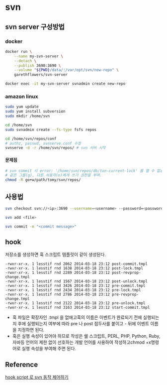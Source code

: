 # svn

## svn server 구성방법

### docker

```bash
docker run \
    --name my-svn-server \
    --detach \
    --publish 3690:3690 \
    --volume "${PWD}/data/:/var/opt/svn/new-repo" \
    garethflowers/svn-server

docker exec -it my-svn-server svnadmin create new-repo
```

### amazon linux

```bash
sudo yum update
sudo yum install subversion
sudo mkdir /home/svn

cd /home/svn
sudo svnadmin create --fs-type fsfs repos

cd /home/svn/repos/conf
# authz, passwd, svnserve.conf 수정
svnserve -d -r /home/svn/repos/ # svn 서버 시작
```

#### 문제점

```bash
# svn commit 시 error: '/home/svn/repos/db/txn-current-lock' 를 열 수 없습니다: Permission denied
# 같은 그룹(g), 다른 사용자(o)에게 쓰기 권한을 부여.
chmod -R go+w/path/tomy/svn/repos/ 
```

## 사용법
```bash
svn checkout svn://<ip>:3690 --username=<username> --password=<password>

svn add <file>

svn commit -m "<commit message>"
```

## hook
저장소를 생성하면 훅 스크립트 템플릿이 같이 생성된다.
```
-rwxr-xr-x. 1 lesstif rnd 2062 2014-03-18 23:12 post-commit.tmpl
-rwxr-xr-x. 1 lesstif rnd 1638 2014-03-18 23:12 post-lock.tmpl
-rwxr-xr-x. 1 lesstif rnd 2289 2014-03-18 23:12 post-revprop-change.tmpl
-rwxr-xr-x. 1 lesstif rnd 1567 2014-03-18 23:12 post-unlock.tmpl
-rwxr-xr-x. 1 lesstif rnd 3426 2014-03-18 23:12 pre-commit.tmpl
-rwxr-xr-x. 1 lesstif rnd 2434 2014-03-18 23:12 pre-lock.tmpl
-rwxr-xr-x. 1 lesstif rnd 2786 2014-03-18 23:12 pre-revprop-change.tmpl
-rwxr-xr-x. 1 lesstif rnd 2122 2014-03-18 23:12 pre-unlock.tmpl
-rwxr-xr-x. 1 lesstif rnd 3163 2014-03-18 23:12 start-commit.tmpl
```

- 훅 파일은 확장자인 .tmpl 을 없애고훅의 이름은 이벤트가 완료되기 전에 실행되는지 후에 실행되는지 여부에 따라 pre 나 post 접두사를 붙이고 - 뒤에 이벤트 이름을 지정하면 된다.
- 훅은 실행 속성이 있어야 하므로 작성은 쉘 스크립트, PERL, PHP, Python, Ruby, 자바등 언어의 제한 없이 선호하는 개발 언어를 사용하여 작성하고chmod +x명령어로 실행 속성을 부여해 주면 된다.

## Reference
[hook script 로 svn 동작 제어하기](https://www.lesstif.com/pages/viewpage.action?pageId=18220003)